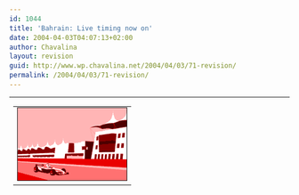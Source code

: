 ```yaml
---
id: 1044
title: 'Bahrain: Live timing now on'
date: 2004-04-03T04:07:13+02:00
author: Chavalina
layout: revision
guid: http://www.wp.chavalina.net/2004/04/03/71-revision/
permalink: /2004/04/03/71-revision/
---
```

<table width="100%" border="0" cellpadding="0" cellspacing="0">
  <tr>
    <td>
      <table border="0" width="1" align="left">
        <tr>
          <td>
            <img src="/imagenes/fotos/bahrain.gif" border="1" alt="Bahrain" />
          </td>
        </tr>
      </table>
      
      <p>
        Un circuito nuevo. Una sorpresa esperada. Ahora mismo se corre la clasificación para el GP de Bahrain, Jenson Button marcó ayer el mejor tiempo y Honda parece que vuelve a la carga. Por ahora se coloca tercero, tras Barrichello y Sato, su compañero de equipo, veremos cuando acabe de escribir…
      </p>
      
      <p>
        Trulli, comienzo espectacular y un problemilla en el alerón, ni que fueran principiantes, y Fernando Alonso pasado totalmente incluso se sale de la pista, ¿demasiado ansioso? acaban respectivamente cuarto y decimotercero por ahora, fiasco para el español, ahora tendrá que arriesgar todo de nuevo en la salida.
      </p>
      
      <p>
        Mientras Alonso alega su actuación a un problema de frenos, Schumacher queda primero sacando 0.3 segs. a su compañero de equipo, ahora segundo, y Raikkonnen de nuevo con problemas. Iceman, éste no es tu año. Parece que no será en 2004 cuando salga el supuesto jovencito sucesor del Kaiser.
      </p>
      
      <p>
        Montoya está echando el resto, mejorando el tiempo de Schumacher en cada parcial, a punto de pasar la línea de meta… no pudo ser. Perdió medio segundo en el último parcial y se ríen en Ferrari ¿cosa de brujas? Ralph Schumacher también empieza bien, pero todos lo tenemos calado ya… haga lo que haga hasta que no se de mañana la salida no podremos decir si podrá hacer algo.
      </p>
      
      <p>
        Y parece ser que Raikkonnen no salió no por problemas, sino por una estrategia tomada para sólo hacer dos paradas mañana, muy arriesgado, a Renault no le salió bien anteriormente… así acaba la clasificación para mañana, la podéis ver en <a href="http://www.formula1.com/race/circuitmap/716.html" target="_blank">la página oficial de F1</a>, y mañana… yo creo que va a haber alguna sorpresa. Sólo nos quedan 23 horas y media para saberlo, paciencia <img src="/imagenes/emoticonos/guino.gif" alt="emo" />
      </p>
      
      <p>
        Aquí os dejo un par de enlaces curiosos, el <a href="http://f1.primera-clase.com/" target="_blank">primer weblog sobre F1</a> que conozco, y<a href="http://www.coopsf1.com/picks/" target="_blank"> otra página</a>, en inglés, conocida a través de este weblog, donde se puede aventurar sobre cada gran premio en una especie de liguilla. A probar suerte.
      </p>
    </td>
  </tr>
</table>

  * <a href="http://f1.primera-clase.com/" target="_blank">F1 Blog – weblog sobre Formula 1</a>
  * <a href="http://www.coopsf1.com/picks/" target="_blank">Coops F1 2004</a>